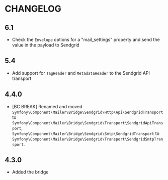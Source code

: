 CHANGELOG
=========

6.1
---

* Check the `Envelope` options for a "mail_settings" property and send the
  value in the payload to Sendgrid

5.4
---

 * Add support for `TagHeader` and `MetadataHeader` to the Sendgrid API transport

4.4.0
-----

 * [BC BREAK] Renamed and moved `Symfony\Component\Mailer\Bridge\Sendgrid\Http\Api\SendgridTransport`
   to `Symfony\Component\Mailer\Bridge\Sendgrid\Transport\SendgridApiTransport`, `Symfony\Component\Mailer\Bridge\Sendgrid\Smtp\SendgridTransport`
   to `Symfony\Component\Mailer\Bridge\Sendgrid\Transport\SendgridSmtpTransport`.

4.3.0
-----

 * Added the bridge
